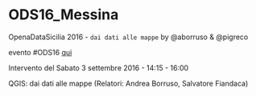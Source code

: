 # ODS16_Messina
OpenaDataSicilia 2016 - `dai dati alle mappe` by @aborruso & @pigreco

evento #ODS16 [qui](http://ods16.opendatasicilia.it/)

Intervento del Sabato 3 settembre 2016 - 14:15 - 16:00

QGIS: dai dati alle mappe (Relatori: Andrea Borruso, Salvatore Fiandaca)
